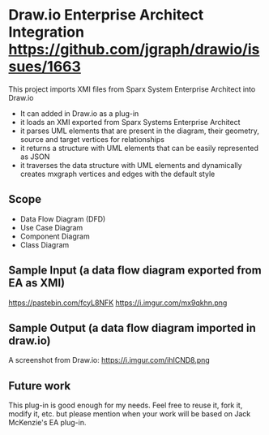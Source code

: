 # Draw.io Enterprise Architect Integration https://github.com/jgraph/drawio/issues/1663
This project imports XMI files from Sparx System Enterprise Architect into Draw.io

* It can added in Draw.io as a plug-in
* it loads an XMI exported from Sparx Systems Enterprise Architect
* it parses UML elements that are present in the diagram, their geometry, source and target vertices for relationships
* it returns a structure with UML elements that can be easily represented as JSON
* it traverses the data structure with UML elements and dynamically creates mxgraph vertices and edges with the default style

Scope
-----
* Data Flow Diagram (DFD)
* Use Case Diagram
* Component Diagram
* Class Diagram


Sample Input (a data flow diagram exported from EA as XMI)
----------------------------------------------------------
https://pastebin.com/fcyL8NFK https://i.imgur.com/mx9qkhn.png

Sample Output (a data flow diagram imported in draw.io)
-------------------------------------------------------
A screenshot from Draw.io: https://i.imgur.com/ihICND8.png



Future work
-----------
This plug-in is good enough for my needs. Feel free to reuse it, fork it, modify it, etc. but please mention when your work will be based on Jack McKenzie's EA plug-in.
